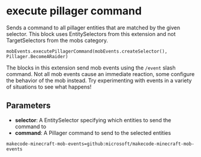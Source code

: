# execute pillager command

Sends a command to all pillager entities that are matched by the given selector. This
block uses EntitySelectors from this extension and not TargetSelectors from the mobs
category.

```sig
mobEvents.executePillagerCommand(mobEvents.createSelector(), Pillager.BecomeARaider)
```

The blocks in this extension send mob events using the `/event` slash command. Not all mob
events cause an immediate reaction, some configure the behavior of the mob instead. Try
experimenting with events in a variety of situations to see what happens!

## Parameters

* **selector**: A EntitySelector specifying which entities to send the command to
* **command**: A Pillager command to send to the selected entities

```package
makecode-minecraft-mob-events=github:microsoft/makecode-minecraft-mob-events
```
